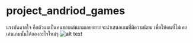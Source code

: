 # project_andriod_games
แรงบันดาลใจ คือตัวผมเป็นคนชอบเล่นเกมเลยอยากจะนำเสนอเกมที่มีความนิยม เพื่อให้คนที่ไม่เคยเล่นเกมนั้นได้ลองอะไรใหม่ๆ
![alt text](https://drive.google.com/drive/u/1/folders/1lBirlGN6IKpKVDtdo0UQc9sIDLOeK1lp)
